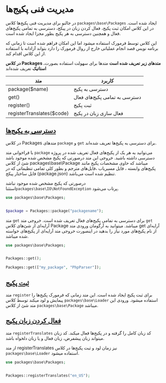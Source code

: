 # مدیریت فنی پکیج‌ها
در جالنو برای مدیریت فنی پکیج‌ها کلاس `packages\base\Packages` ایجاد شده است. 
در این کلاس امکان ثبت پکیج، فعال کردن زبان در پیکج، دسترسی به تمامی پکیج‌های فعال و همچنین دسترسی به هر پکیج بطور مجزا ایجاد شده است.

این کلاس توسط فرمورک استفاده میشود اما این امکان فراهم شده است تا زمانی که برنامه نویس قصد انجام عملیاتی خارج از روال فرمورک را دارد بتواند آزادانه با استفاده از این کلاس اقدام کند.

**در کلاس Packages .متدهای زیر تعریف شده است** متدها برای سهولت استفاده بصورت **استاتیک** تعریف شده‌اند

|  متد  | کاربرد  |
|---------|-------|
| package($name) |  دسترسی به پکیج‌ |
| get() | دسترسی به تمامی پکیج‌های فعال |
| register()  | ثبت پکیج  |
| registerTranslates($code) | فعال سازی زبان در پکیج |

## [دسترسی به پکیج‌ها](#packages_access)
در کلاس Packages متد‌های `package` و `get` برای دسترسی به پکیج‌ها تعریف شده‌اند. 
 
با فراخوانی متد `package` می‌توانید به هر یک از پکیج‌های فعال تعریف شده در پروژه دسترسی داشته باشید. خروجی این متد درصورتی که پکیج مشخص شده موجود باشد شئ از کلاس packages\base\Package میباشد که حاوی مشخصات پکیج مانند پکیج‌های وابسته ، فایل مسیریاب ،فایل‌های مترجم و بطور کلی تمامی تنظیماتی که در فایل ساختار پیکج (package.json) تنظیم شده است می‌باشد.

درصورتی که پکیج مشخص شده موجود نباشد استثنا‌`packages\base\IO\NotFoundException` پرتاب می‌شود.

```php
use packages\base\Packages;


$package = Packages::package("packagename");
```

متد `get` برای دسترسی به تمامی پکیج‌های فعال تعریف شده است. خروجی متد `get` آرایه‌ای از شئ‌های کلاس Package میباشد. میتوانید به آرگومان ورودی متد get آرایه‌ای از نام پکیج‌های مورد نیاز را بدهید در اینصورت خروجی متد آرایه‌ای از پکیج‌های خواسته شده میباشد. 

```php
use packages\base\Packages;


Packages::get();

Packages::get(["my_package", "PhpParser"]);
```

## [ثبت پکیج](#register)
متد `register` برای ثبت پکیج ایجاد شده است.
این متد زمانی که فرمورک پکیج‌ها را پیمایش و لود میکند توسط کلاس `packages\base\Loader` استفاده میشود. 
ورودی این متد شئ از کلاس `packages\base\Package` میباشد. 


## [فعال کردن زبان پکیج](#registerTranslates)
متد `registerTranslates` کد زبان کامل را گرفته و در پکیج‌ها فعال میکند. 
کد زبان میتواند زبان پیشفرض، زبان فعال و یا زبان دلخواه باشد.

از متد registerTranslates نیز زمان لود و ثبت پکیج‌ها در کلاس `packages\base\Loader` استفاده میشود.

```php
use packages\base\Packages;


Packages::registerTranslates("en_US");
```